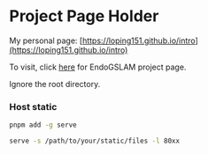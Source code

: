 # Project Page Holder

My personal page: [https://loping151.github.io/intro](https://loping151.github.io/intro)

To visit, click [here](https://loping151.github.io/endogslam) for EndoGSLAM project page.

Ignore the root directory.

### Host static

```bash
pnpm add -g serve

serve -s /path/to/your/static/files -l 80xx
```